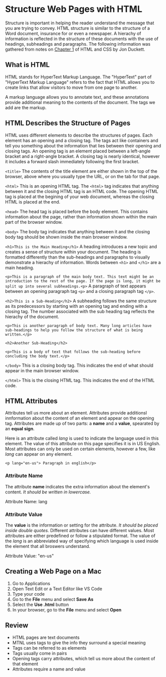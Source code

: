 # Structure Web Pages with HTML

Structure is important in helping the reader understand the message that you are trying to convey. HTML structure is similar to the structure of a Word document, insurance for or even a newspaper. A hierachy of information is reflected in the structure of these documents with the use of headings, subheadings and paragraphs. The following information was gathered from notes on [Chapter 1](https://wtf.tw/ref/duckett.pdf) of HTML and CSS by Jon Duckett.

## What is HTML

HTML stands for HyperText Markup Language. The "HyperText" part of "HyperText Markup Language" refers to the fact that HTML allows you to create links that allow visitors to move from one page to another.

A markup language allows you to annotate text, and these annotations provide additional meaning to the contents of the document. The tags we add are the markup.

## HTML Describes the Structure of Pages

HTML uses different elements to describe the structures of pages. Each element has an opening and a closing tag. The tags act like containers and tell you something about the information that lies between their opening and closing tags. An opening tag is an element placed between a left-angle bracket and a right-angle bracket. A closing tag is nearly identical, however it includes a forward slash immediately following the first bracket.

`<title>` The contents of the title element are either shown in the top of the browser, above where you usually type the URL, or on the tab for that page.

`<html>` This is an opening HTML tag. The `<html>` tag indicates that anything between it and the closing HTML tag is an HTML code. The opening HTML tag is placed at the begining of your web document, whereas the closing HTML is placed at the end.

`<head>` The head tag is placed before the body element. This contains information about the page, rather than information shown within the main part of the browser window.

`<body>` The body tag indicates that anything between it and the closing body tag should be shown inside the main browser window.

`<h1>This is the Main Heading</h1>` A heading introduces a new topic and creates a sense of structure within your document. The heading is formatted differently than the sub-headings and paragraphs to visually demonstrate a hierachy of information. Words between `<h1>` and `</h1>` are a main heading.

`<p>This is a paragraph of the main body text. This text might be an introduction to the rest of the page. If the page is long, it might be split up into several subheadings.<p>` A paragraph of text appears between an opening paragraph tag `<p>` and a closing paragraph tag `</p>`.

`<h2>This is a Sub-Heading</h2>` A subheading follows the same structure as its predecessors by starting with an opening tag and ending with a closing tag. The number associated with the sub heading tag reflects the hierachy of the document.

`<p>This is another paragraph of body text. Many long articles have sub-headings to help you follow the structure of what is being written.</p>`

`<h2>Another Sub-Heading</h2>`

`<p>This is a body of text that follows the sub-heading before concluding the body text.</p>`

`</body>` This is a closing body tag. This indicates the end of what should appear in the main browser window.

`</html>` This is the closing HTML tag. This indicates the end of the HTML code.

## HTML Attributes

Attributes tell us more about an element. Attributes provide additionsl innformation about the content of an element and appear on the opening tag. Attributes are made up of two parts: a **name** and a **value**, spearated by an **equal sign**.

Here is an attribute called *lang* is used to indicate the language used in this element. The value of this attribute on this page specifies it is in US English. Most attributes can only be used on certain elements, however a few, like *lang* can appear on any element.

`<p lang="en-us"> Paragraph in english</p>`

### Attribute Name

The attribute **name** indicates the extra information about the element's content. *It should be written in lowercase.*

Attribute Name: lang

### Attribute Value

The **value** is the information or setting for the attribute. *It should be placed inside double quotes.* Different attributes can have different values. Most attributes are either predefined or follow a stipulated format. The value of the *lang* is an abbreviated way of specifying which language is used inside the element that all broswers understand.

Attribute Value: "en-us"

## Creating a Web Page on a Mac

1. Go to Applications
2. Open Text Edit or a Text Editor like VS Code
3. Type your code
4. Go to the **File** menu and select **Save As**
5. Select the **Use .html** button
6. In your browser, go to the **File** menu and select **Open**

## Review

* HTML pages are text documents
* MTNL uses tags to give the info they surround a special meaning
* Tags can be referred to as elements
* Tags usually come in pairs
* Opening tags carry attributes, which tell us more about the content of that element
* Attributes require a name and value
